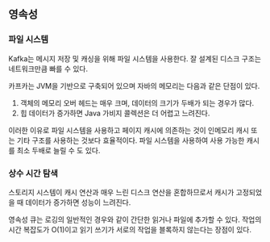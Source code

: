 ## 영속성

### 파일 시스템

Kafka는 메시지 저장 및 캐싱을 위해 파일 시스템을 사용한다. 잘 설계된 디스크 구조는 네트워크만큼 빠를 수 있다.

카프카는 JVM을 기반으로 구축되어 있으며 자바의 메모리는 다음과 같은 단점이 있다.

1. 객체의 메모리 오버 헤드는 매우 크며, 데이터의 크기가 두배가 되는 경우가 많다.
2. 힙 데이터가 증가하면 Java 가비지 콜렉션은 더 어렵고 느려진다.

이러한 이유로 파일 시스템을 사용하고 페이지 캐시에 의존하는 것이 인메모리 캐시 또는 기타 구조를 사용하는 것보다 효율적이다. 파일 시스템을 사용하여 사용 가능한 캐시를 최소 두배로 늘릴 수 도 있다.

### 상수 시간 탐색

스토리지 시스템이 캐시 연산과 매우 느린 디스크 연산을 혼합하므로서 캐시가 고정되었을 때 데이터가 증가하면 성능이 느려진다.

영속성 큐는 로깅의 일반적인 경우와 같이 간단한 읽거나 파일에 추가할 수 있다. 작업의 시간 복잡도가 O(1)이고 읽기 쓰기가 서로의 작업을 블록하지 않는다는 장점이 있다.


